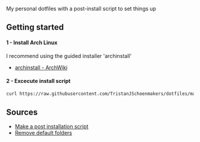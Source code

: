 My personal dotfiles with a post-install script to set things up


## Getting started


#### 1 - Install Arch Linux

I recommend using the guided installer 'archinstall'

- [archinstall - ArchWiki](https://wiki.archlinux.org/title/Archinstall)


#### 2 - Excecute install script

``` bash
curl https://raw.githubusercontent.com/TristanJSchoenmakers/dotfiles/main/install.sh | /bin/sh
```


## Sources

- [Make a post installation script](https://www.addictivetips.com/ubuntu-linux-tips/make-ubuntu-post-installation-script/)
- [Remove default folders](https://weibeld.net/linux/remove-default-folders.html)
